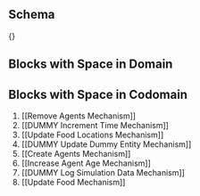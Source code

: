 ## Schema

{}

## Blocks with Space in Domain

## Blocks with Space in Codomain
1. [[Remove Agents Mechanism]]
2. [[DUMMY Increment Time Mechanism]]
3. [[Update Food Locations Mechanism]]
4. [[DUMMY Update Dummy Entity Mechanism]]
5. [[Create Agents Mechanism]]
6. [[Increase Agent Age Mechanism]]
7. [[DUMMY Log Simulation Data Mechanism]]
8. [[Update Food Mechanism]]

